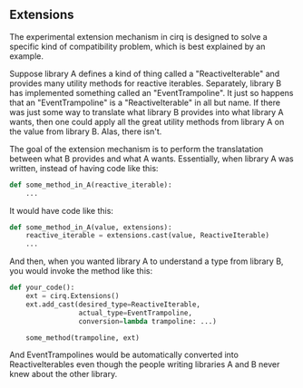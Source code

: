 ## Extensions

The experimental extension mechanism in cirq is designed to solve a specific kind of compatibility problem, which is best explained by an example.

Suppose library A defines a kind of thing called a "ReactiveIterable" and provides many utility methods for reactive iterables.
Separately, library B has implemented something called an "EventTrampoline".
It just so happens that an "EventTrampoline" is a "ReactiveIterable" in all but name.
If there was just some way to translate what library B provides into what library A wants, then one could apply all the great utility methods from library A on the value from library B.
Alas, there isn't.

The goal of the extension mechanism is to perform the translatation between what B provides and what A wants.
Essentially, when library A was written, instead of having code like this:

```python
def some_method_in_A(reactive_iterable):
    ...
```

It would have code like this:

```python
def some_method_in_A(value, extensions):
    reactive_iterable = extensions.cast(value, ReactiveIterable)
    ...
```

And then, when you wanted library A to understand a type from library B, you would invoke the method like this:

```python
def your_code():
    ext = cirq.Extensions()
    ext.add_cast(desired_type=ReactiveIterable,
                 actual_type=EventTrampoline,
                 conversion=lambda trampoline: ...)

    some_method(trampoline, ext)
```

And EventTrampolines would be automatically converted into ReactiveIterables even though the people writing libraries A and B never knew about the other library.
